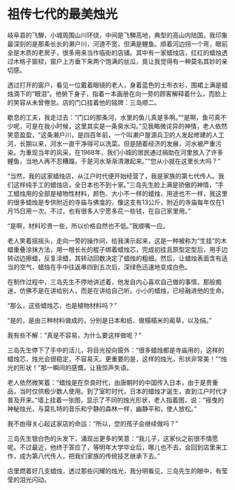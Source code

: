 # 祖传七代的最美烛光

岐阜县的飞騨，小城周围山川环绕，中间是飞騨高地，典型的高山内陆国。我印象最深刻的是那条长长的濑户川，河道不宽，但满是鲤鱼。顺着河边拐一个弯，眼前全是木质的老房子，很多用来当作临街的店铺。其中有一家蜡烛店，红红的蜡烛透过木格子窗棂，窗户上方垂下来两个饱满的丝瓜，竟让我觉得有一种莫名其妙的亲切感。 

透过打开的窗户，看见一位戴着眼镜的老人，身着蓝色的土布衣衫，围裙上满是蜡烛滴下的“眼泪”。他俯下身子，指着一本画册在向一旁的顾客解释着什么，而脸上的笑容从未曾倦怠。店的门口挂着他的铭牌：三岛顺二。 

歇息的工夫，我走过去：“门口的那条河，水里的鱼儿真是多啊。”“是啊，鱼可真不少呢，可是在我小时候，这里其实是一条臭水沟。”见我略微诧异的神情，老人依然笑意盈盈，“这条濑户川，是四百年前，一个叫濑户屋源兵卫的人发起修建的人工河，长期以来，河水一直干净得可以洗菜。但是随着经济的发展，河水被严重污染。为重现当年的风采，在1968年，我们小城的居民通过捐助在河里放入了许多鲤鱼，当地人再不忍糟蹋，于是河水渐渐清澈起来。”“您从小就在这里长大吗？” 

“当然，我的这家蜡烛店，从江户时代便开始经营了，我是家族的第七代传人。我们这样纯手工的蜡烛店，全日本也不到十家。”三岛先生脸上满是骄傲的神情，“手工蜡烛用的全部是植物性材料，颜色、大小不一样的蜡烛，用途也不一样，我这里的很多蜡烛是专供附近的寺庙与佛龛的，像这支有13公斤，附近的寺庙每年仅在1月15日用一次。不过，也有很多人宁愿多花一些钱，在自己家里用。” 

“是啊，材料珍贵一些，所以价格自然也不低。”我顺嘴一应。 

老人笑着摇摇头，走向一旁的操作间，给我演示起来，这是一种被称为“生挂”的木蜡重叠涂抹方法，用一根长长的棍子绑着蜡烛芯，完成初挂且原型定型后，用手边转动边擦蜡，反复涂蜡，其转动回数决定了蜡烛的粗细。然后，让蜡烛表面含有适当的空气，蜡烛在手中往返串四到五次后，深绿色迅速地变成白色。 

在制作过程中，三岛先生不停地讲述着，他发自内心喜欢自己做的事情，那般痴迷，仿佛不是在讲给别人，而是在讲给自己听。小小的蜡烛，已经融进他的生命。 

“那么，这些蜡烛芯，也是植物材料吗？” 

“是的，是由三种材料做成的，分别是日本和纸、做榻榻米的蔺草，以及绢。” 

我有些不解：“真是不容易，为什么要这样做呢？” 

三岛先生停下了手中的活儿，将目光投向窗外：“很多蜡烛都是寺庙用的，这样的蜡烛芯，烛光会很稳定，不容易灭。更重要的是，这样的烛光，形状非常美！”“烛光的形状！”那一瞬间的感慨，让我惊声失语。 

老人依然微笑着：“蜡烛是在奈良时代，由唐朝时的中国传入日本，由于是贵重品，当时仅供极少数人使用。到了室町时代，日本的蜡烛才诞生，直到江户时代才普及开来。”墙上挂着一张图，显示了不同的烛光形状，老人指着图，说：“摇曳的神秘烛光，与莫扎特的音乐和宁静的森林一样，幽静平和，使人放松。” 

我不由得关心起这家店的命运：“所以，您的孩子会继续做吗？” 

三岛先生银白色的头发下，涌现出更多的笑意：“我儿子，这家伙之前很不情愿呢。不过最近，他终于答应了，等明年大学毕业后，哪儿也不去，会回到店里来工作，成为第八代传人，把我们家族的传统技艺继承下去。” 

店里燃着好几支蜡烛，透过那些闪耀的烛光，我分明看见，三岛先生的眼中，有莹莹的泪光闪动。